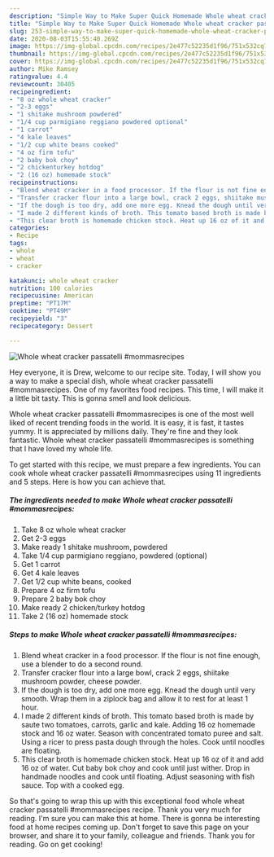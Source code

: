 ```yaml
---
description: "Simple Way to Make Super Quick Homemade Whole wheat cracker passatelli #mommasrecipes"
title: "Simple Way to Make Super Quick Homemade Whole wheat cracker passatelli #mommasrecipes"
slug: 253-simple-way-to-make-super-quick-homemade-whole-wheat-cracker-passatelli-mommasrecipes
date: 2020-08-03T15:55:40.269Z
image: https://img-global.cpcdn.com/recipes/2e477c52235d1f96/751x532cq70/whole-wheat-cracker-passatelli-mommasrecipes-recipe-main-photo.jpg
thumbnail: https://img-global.cpcdn.com/recipes/2e477c52235d1f96/751x532cq70/whole-wheat-cracker-passatelli-mommasrecipes-recipe-main-photo.jpg
cover: https://img-global.cpcdn.com/recipes/2e477c52235d1f96/751x532cq70/whole-wheat-cracker-passatelli-mommasrecipes-recipe-main-photo.jpg
author: Mike Ramsey
ratingvalue: 4.4
reviewcount: 30405
recipeingredient:
- "8 oz whole wheat cracker"
- "2-3 eggs"
- "1 shitake mushroom powdered"
- "1/4 cup parmigiano reggiano powdered optional"
- "1 carrot"
- "4 kale leaves"
- "1/2 cup white beans cooked"
- "4 oz firm tofu"
- "2 baby bok choy"
- "2 chickenturkey hotdog"
- "2 (16 oz) homemade stock"
recipeinstructions:
- "Blend wheat cracker in a food processor. If the flour is not fine enough, use a blender to do a second round."
- "Transfer cracker flour into a large bowl, crack 2 eggs, shiitake mushroom powder, cheese powder."
- "If the dough is too dry, add one more egg. Knead the dough until very smooth. Wrap them in a ziplock bag and allow it to rest for at least 1 hour."
- "I made 2 different kinds of broth. This tomato based broth is made by saute two tomatoes, carrots, garlic and kale. Adding 16 oz homemade stock and 16 oz water. Season with concentrated tomato puree and salt. Using a ricer to press pasta dough through the holes. Cook until noodles are floating."
- "This clear broth is homemade chicken stock. Heat up 16 oz of it and add 16 oz of water. Cut baby bok choy and cook until just wither. Drop in handmade noodles and cook until floating. Adjust seasoning with fish sauce. Top with a cooked egg."
categories:
- Recipe
tags:
- whole
- wheat
- cracker

katakunci: whole wheat cracker 
nutrition: 100 calories
recipecuisine: American
preptime: "PT17M"
cooktime: "PT49M"
recipeyield: "3"
recipecategory: Dessert

---
```



![Whole wheat cracker passatelli #mommasrecipes](https://img-global.cpcdn.com/recipes/2e477c52235d1f96/751x532cq70/whole-wheat-cracker-passatelli-mommasrecipes-recipe-main-photo.jpg)

Hey everyone, it is Drew, welcome to our recipe site. Today, I will show you a way to make a special dish, whole wheat cracker passatelli #mommasrecipes. One of my favorites food recipes. This time, I will make it a little bit tasty. This is gonna smell and look delicious.

Whole wheat cracker passatelli #mommasrecipes is one of the most well liked of recent trending foods in the world. It is easy, it is fast, it tastes yummy. It is appreciated by millions daily. They're fine and they look fantastic. Whole wheat cracker passatelli #mommasrecipes is something that I have loved my whole life.




To get started with this recipe, we must prepare a few ingredients. You can cook whole wheat cracker passatelli #mommasrecipes using 11 ingredients and 5 steps. Here is how you can achieve that.

<!--inarticleads1-->

##### The ingredients needed to make Whole wheat cracker passatelli #mommasrecipes:

1. Take 8 oz whole wheat cracker
1. Get 2-3 eggs
1. Make ready 1 shitake mushroom, powdered
1. Take 1/4 cup parmigiano reggiano, powdered (optional)
1. Get 1 carrot
1. Get 4 kale leaves
1. Get 1/2 cup white beans, cooked
1. Prepare 4 oz firm tofu
1. Prepare 2 baby bok choy
1. Make ready 2 chicken/turkey hotdog
1. Take 2 (16 oz) homemade stock




<!--inarticleads2-->

##### Steps to make Whole wheat cracker passatelli #mommasrecipes:

1. Blend wheat cracker in a food processor. If the flour is not fine enough, use a blender to do a second round.
1. Transfer cracker flour into a large bowl, crack 2 eggs, shiitake mushroom powder, cheese powder.
1. If the dough is too dry, add one more egg. Knead the dough until very smooth. Wrap them in a ziplock bag and allow it to rest for at least 1 hour.
1. I made 2 different kinds of broth. This tomato based broth is made by saute two tomatoes, carrots, garlic and kale. Adding 16 oz homemade stock and 16 oz water. Season with concentrated tomato puree and salt. Using a ricer to press pasta dough through the holes. Cook until noodles are floating.
1. This clear broth is homemade chicken stock. Heat up 16 oz of it and add 16 oz of water. Cut baby bok choy and cook until just wither. Drop in handmade noodles and cook until floating. Adjust seasoning with fish sauce. Top with a cooked egg.




So that's going to wrap this up with this exceptional food whole wheat cracker passatelli #mommasrecipes recipe. Thank you very much for reading. I'm sure you can make this at home. There is gonna be interesting food at home recipes coming up. Don't forget to save this page on your browser, and share it to your family, colleague and friends. Thank you for reading. Go on get cooking!
